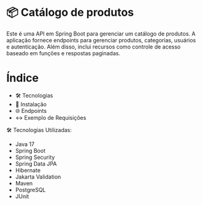 # 📦 Catálogo de produtos

Este é uma API em Spring Boot para gerenciar um catálogo de produtos. A aplicação fornece endpoints para gerenciar produtos, categorias, usuários e autenticação. Além disso, inclui recursos como controle de acesso baseado em funções e respostas paginadas.


# Índice
- 🛠️ Tecnologias
- 🚀 Instalação
- 🌐 Endpoints
- ↔️ Exemplo de Requisições


🛠️ Tecnologias Utilizadas:
- Java 17
- Spring Boot
- Spring Security
- Spring Data JPA
- Hibernate
- Jakarta Validation
- Maven
- PostgreSQL
- JUnit

